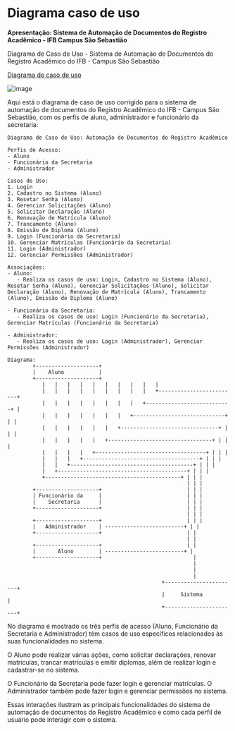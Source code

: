 # Diagrama caso de uso
**Apresentação: Sistema de Automação de Documentos do Registro Acadêmico - IFB Campus São Sebastião**

Diagrama de Caso de Uso - Sistema de Automação de Documentos do Registro Acadêmico do IFB - Campus São Sebastião

[Diagrama de caso de uso](https://app.diagrams.net/?libs=general;uml&src=about#G1Dn_0xKC-Fd_6IFnM6_AO9LEbQxmbTNWJ)

![image](https://github.com/sisedusiqueira/projeto-1M1/assets/138258723/ff626f28-faa7-4e21-8c93-020db1399358)


Aqui está o diagrama de caso de uso corrigido para o sistema de automação de documentos do Registro Acadêmico do IFB - Campus São Sebastião, com os perfis de aluno, administrador e funcionário da secretaria:

```
Diagrama de Caso de Uso: Automação de Documentos do Registro Acadêmico

Perfis de Acesso:
- Aluno
- Funcionário da Secretaria
- Administrador

Casos de Uso:
1. Login
2. Cadastro no Sistema (Aluno)
3. Resetar Senha (Aluno)
4. Gerenciar Solicitações (Aluno)
5. Solicitar Declaração (Aluno)
6. Renovação de Matrícula (Aluno)
7. Trancamento (Aluno)
8. Emissão de Diploma (Aluno)
9. Login (Funcionário da Secretaria)
10. Gerenciar Matrículas (Funcionário da Secretaria)
11. Login (Administrador)
12. Gerenciar Permissões (Administrador)

Associações:
- Aluno:
   - Realiza os casos de uso: Login, Cadastro no Sistema (Aluno), Resetar Senha (Aluno), Gerenciar Solicitações (Aluno), Solicitar Declaração (Aluno), Renovação de Matrícula (Aluno), Trancamento (Aluno), Emissão de Diploma (Aluno)

- Funcionário da Secretaria:
   - Realiza os casos de uso: Login (Funcionário da Secretaria), Gerenciar Matrículas (Funcionário da Secretaria)

- Administrador:
   - Realiza os casos de uso: Login (Administrador), Gerenciar Permissões (Administrador)

Diagrama:
        +--------------------+
        |    Aluno           |
        +--------------------+
           |   |   |   |   |   |   |   |   |   |
           |   |   |   |   |   |   |   |   |   +-------------------------+
           |   |   |   |   |   |   |   |   +---------------------------+ |
           |   |   |   |   |   |   |   +-----------------------------+ | |
           |   |   |   |   |   |   +-------------------------------+ | | |
           |   |   |   |   |   +---------------------------------+ | | |
           |   |   |   |   +-----------------------------------+ | | |
           |   |   |   +-------------------------------------+ | | |
           |   |   +---------------------------------------+ | | |
           |   +-----------------------------------------+ | | |
           +-------------------------------------------+ | | |
                                                         | | |
        +--------------------+                           | | |
        | Funcionário da     |                           | | |
        |    Secretaria      |                           | | |
        +--------------------+                           | | |
                                                         | | |
        +--------------------+                           | | |
        |   Administrador    | -------------------------+ | |
        +--------------------+                           | |
                                                         | |
        +--------------------+                           | |
        |       Aluno        | -------------------------+ |
        +--------------------+                             |
                                                           |
                                                           |
                                                           |
                                                 +-----------------------+
                                                 |     Sistema          |
                                                 +-----------------------+
```

No diagrama é mostrado os três perfis de acesso (Aluno, Funcionário da Secretaria e Administrador) têm casos de uso específicos relacionados às suas funcionalidades no sistema. 

O Aluno pode realizar várias ações, como solicitar declarações, renovar matrículas, trancar matrículas e emitir diplomas, além de realizar login e cadastrar-se no sistema. 

O Funcionário da Secretaria pode fazer login e gerenciar matrículas. O Administrador também pode fazer login e gerenciar permissões no sistema.

Essas interações ilustram as principais funcionalidades do sistema de automação de documentos do Registro Acadêmico e como cada perfil de usuário pode interagir com o sistema.
